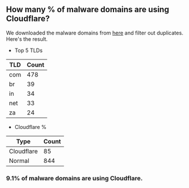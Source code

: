 ## How many % of malware domains are using Cloudflare?


We downloaded the malware domains from [here](https://urlhaus.abuse.ch) and filter out duplicates.
Here's the result.


[//]: # (start replacement)


- Top 5 TLDs

| TLD | Count |
| --- | --- |
| com | 478 |
| br | 39 |
| in | 34 |
| net | 33 |
| za | 24 |


- Cloudflare %

| Type | Count |
| --- | --- |
| Cloudflare | 85 |
| Normal | 844 |


### 9.1% of malware domains are using Cloudflare.